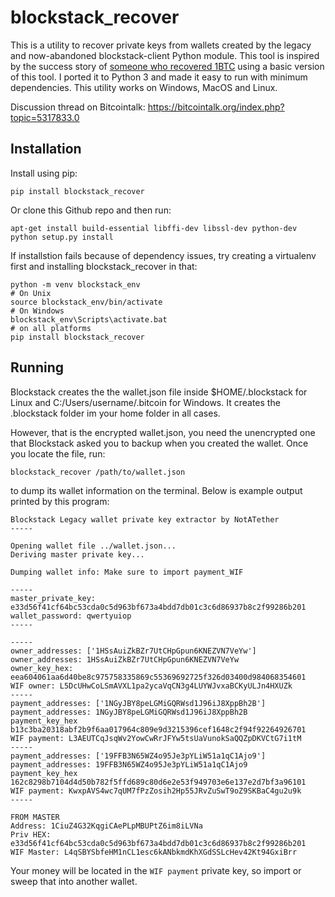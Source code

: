 # blockstack_recover

This is a utility to recover private keys from wallets created by the legacy and now-abandoned blockstack-client Python module. This tool is inspired by the success story of [someone who recovered 1BTC](https://bitcointalk.org/index.php?topic=5306458.0) using a basic version of this tool. I ported it to Python 3 and made it easy to run with minimum dependencies. This utility works on Windows, MacOS and Linux.

Discussion thread on Bitcointalk: https://bitcointalk.org/index.php?topic=5317833.0
## Installation

Install using pip:

```
pip install blockstack_recover
```

Or clone this Github repo and then run:

```
apt-get install build-essential libffi-dev libssl-dev python-dev
python setup.py install
```

If installstion fails because of dependency issues, try creating a virtualenv first and installing blockstack_recover in that:

```
python -m venv blockstack_env
# On Unix
source blockstack_env/bin/activate
# On Windows
blockstack_env\Scripts\activate.bat
# on all platforms
pip install blockstack_recover
```

## Running

Blockstack creates the the wallet.json file inside $HOME/.blockstack for Linux and C:/Users/username/.bitcoin for Windows. It creates the .blockstack folder im your home folder in all cases.

However, that is the encrypted wallet.json, you need the unencrypted one that Blockstack asked you to backup when you created the wallet. Once you locate the file, run:

```
blockstack_recover /path/to/wallet.json
```

to dump its wallet information on the terminal. Below is example output printed by this program:

```
Blockstack Legacy wallet private key extractor by NotATether
-----

Opening wallet file ../wallet.json...
Deriving master private key...

Dumping wallet info: Make sure to import payment_WIF

-----
master_private_key: e33d56f41cf64bc53cda0c5d963bf673a4bdd7db01c3c6d86937b8c2f99286b201
wallet_password: qwertyuiop
-----

-----
owner_addresses: ['1HSsAuiZkBZr7UtCHpGpun6KNEZVN7VeYw']
owner_addresses: 1HSsAuiZkBZr7UtCHpGpun6KNEZVN7VeYw
owner_key_hex: eea604061aa6d40be8c975758335869c55369692725f326d03400d984068354601
WIF owner: L5DcUHwCoLSmAVXL1pa2ycaVqCN3g4LUYWJvxaBCKyULJn4HXUZk
-----
payment_addresses: ['1NGyJBY8peLGMiGQRWsd1J96iJ8XppBh2B']
payment_addresses: 1NGyJBY8peLGMiGQRWsd1J96iJ8XppBh2B
payment_key_hex b13c3ba20318abf2b9f6aa017964c809e9d3215396cef1648c2f94f92264926701
WIF payment: L3AEUTCqJsqWv2YowCwRrJFYw5tsUaVunokSaQQZpDKVCtG7i1tM
-----
payment_addresses: ['19FFB3N65WZ4o95Je3pYLiW51a1qC1Ajo9']
payment_addresses: 19FFB3N65WZ4o95Je3pYLiW51a1qC1Ajo9
payment_key_hex 162c8298b7104d4d50b782f5ffd689c80d6e2e53f949703e6e137e2d7bf3a96101
WIF payment: KwxpAVS4wc7qUM7fPzZosih2Hp55JRvZuSwT9oZ9SKBaC4gu2u9k
-----

FROM MASTER
Address: 1CiuZ4G32KqgiCAePLpMBUPtZ6im8iLVNa
Priv HEX: e33d56f41cf64bc53cda0c5d963bf673a4bdd7db01c3c6d86937b8c2f99286b201
WIF Master: L4qSBYSbfeHM1nCL1esc6kANbkmdKhXGdSSLcHev42Kt94GxiBrr
```

Your money will be located in the `WIF payment` private key, so import or sweep that into another wallet.
